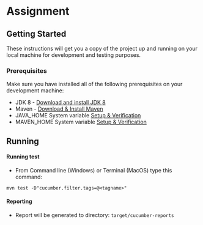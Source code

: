 # Assignment
## Getting Started
These instructions will get you a copy of the project up and running on your local machine for development and testing purposes.

### Prerequisites

Make sure you have installed all of the following prerequisites on your development machine:
* JDK 8 - [Download and install JDK 8](https://www.oracle.com/java/technologies/javase-jdk8-downloads.html)
* Maven - [Download & Install Maven](http://maven.apache.org/)
* JAVA_HOME System variable [Setup & Verification](https://mkyong.com/java/how-to-set-java_home-on-windows-10/)
* MAVEN_HOME System variable [Setup & Verification](https://mkyong.com/maven/how-to-install-maven-in-windows/)
## Running

#### Running test
- From Command line (Windows) or Terminal (MacOS) type this command: 

```
mvn test -D"cucumber.filter.tags=@<tagname>"
```
#### Reporting

- Report will be generated tо directory: `target/cucumber-reports`
  